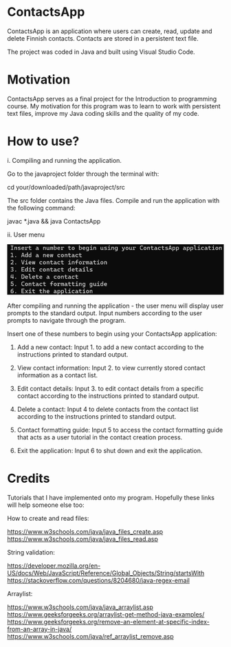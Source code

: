 # ContactsApp

ContactsApp is an application where users can create, read, update and delete
Finnish contacts. Contacts are stored in a persistent text file.

The project was coded in Java and built using Visual Studio Code.

# Motivation

ContactsApp serves as a final project for the Introduction to programming course.
My motivation for this program was to learn to work with persistent text files,
improve my Java coding skills and the quality of my code.

# How to use?

i. Compiling and running the application.

Go to the javaproject folder through the terminal with:

cd your/downloaded/path/javaproject/src

The src folder contains the Java files. Compile and run the application with
the following command:

javac *.java && java ContactsApp

ii. User menu

![User menu](docs/images/usermenu.png)

After compiling and running the application - the user menu will display
user prompts to the standard output. Input numbers according to the user prompts
to navigate through the program.

Insert one of these numbers to begin using your ContactsApp application:
1. Add a new contact:
Input 1. to add a new contact according to the instructions printed to standard output.

2. View contact information:
Input 2. to view currently stored contact information as a contact list.

3. Edit contact details:
Input 3. to edit contact details from a specific contact according to the
instructions printed to standard output.

4. Delete a contact:
Input 4 to delete contacts from the contact list according to the instructions
printed to standard output.

5. Contact formatting guide:
Input 5 to access the contact formatting guide that acts as a user tutorial
in the contact creation process.

6. Exit the application:
Input 6 to shut down and exit the application.

# Credits
Tutorials that I have implemented onto my program.
Hopefully these links will help someone else too:

How to create and read files:

https://www.w3schools.com/java/java_files_create.asp
https://www.w3schools.com/java/java_files_read.asp

String validation:

https://developer.mozilla.org/en-US/docs/Web/JavaScript/Reference/Global_Objects/String/startsWith
https://stackoverflow.com/questions/8204680/java-regex-email

Arraylist:

https://www.w3schools.com/java/java_arraylist.asp
https://www.geeksforgeeks.org/arraylist-get-method-java-examples/
https://www.geeksforgeeks.org/remove-an-element-at-specific-index-from-an-array-in-java/
https://www.w3schools.com/java/ref_arraylist_remove.asp

